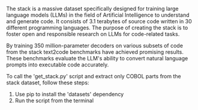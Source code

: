 The stack is a massive dataset specifically designed for training large language models (LLMs) in the field of Artificial Intelligence to understand and generate code. It consists of 3.1 terabytes of source code written in 30 different programming languages. The purpose of creating the stack is to foster open and responsible research on LLMs for code-related tasks.

By training 350 million-parameter decoders on various subsets of code from the stack text2code benchmarks have achieved promising results. These benchmarks evaluate the LLM's ability to convert natural language prompts into executable code accurately.

To call the 'get_stack.py' script and extract only COBOL parts from the stack dataset, follow these steps:
1) Use pip to install the 'datasets' dependency
2) Run the script from the terminal
